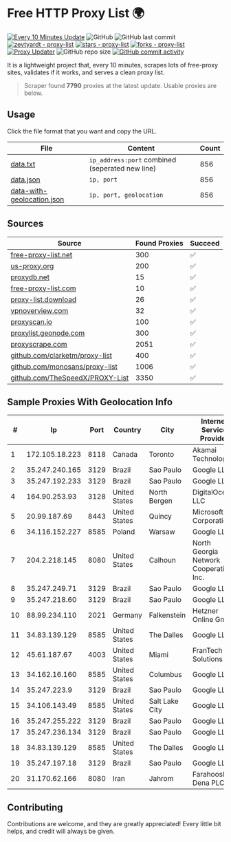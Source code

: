 
# Free HTTP Proxy List 🌍

[![Every 10 Minutes Update](https://github.com/mertguvencli/http-proxy-list/actions/workflows/main.yml/badge.svg?branch=main)](https://github.com/mertguvencli/http-proxy-list/actions/workflows/main.yml)
![GitHub](https://img.shields.io/github/license/mertguvencli/http-proxy-list)
![GitHub last commit](https://img.shields.io/github/last-commit/mertguvencli/http-proxy-list)
[![zevtyardt - proxy-list](https://img.shields.io/static/v1?label=zevtyardt&message=proxy-list&color=blue&logo=github)](https://github.com/zevtyardt/proxy-list "Go to GitHub repo")
[![stars - proxy-list](https://img.shields.io/github/stars/zevtyardt/proxy-list?style=social)](https://github.com/zevtyardt/proxy-list)
[![forks - proxy-list](https://img.shields.io/github/forks/zevtyardt/proxy-list?style=social)](https://github.com/zevtyardt/proxy-list)
[![Proxy Updater](https://github.com/zevtyardt/proxy-list/workflows/Proxy%20Updater/badge.svg)](https://github.com/zevtyardt/proxy-list/actions?query=workflow:"Proxy+Updater")
![GitHub repo size](https://img.shields.io/github/repo-size/zevtyardt/proxy-list)
[![GitHub commit activity](https://img.shields.io/github/commit-activity/m/zevtyardt/proxy-list?logo=commits)](https://github.com/zevtyardt/proxy-list/commits/main)

It is a lightweight project that, every 10 minutes, scrapes lots of free-proxy sites, validates if it works, and serves a clean proxy list.

> Scraper found **7790** proxies at the latest update. Usable proxies are below.

## Usage

Click the file format that you want and copy the URL.

|File|Content|Count|
|----|-------|-----|
|[data.txt](https://raw.githubusercontent.com/mertguvencli/http-proxy-list/main/proxy-list/data.txt)|`ip_address:port` combined (seperated new line)|856|
|[data.json](https://raw.githubusercontent.com/mertguvencli/http-proxy-list/main/proxy-list/data.json)|`ip, port`|856|
|[data-with-geolocation.json](https://raw.githubusercontent.com/mertguvencli/http-proxy-list/main/proxy-list/data-with-geolocation.json)|`ip, port, geolocation`|856|

## Sources

|Source|Found Proxies|Succeed|
|------|-------------|-------|
|[free-proxy-list.net](https://free-proxy-list.net)|300|✅|
|[us-proxy.org](https://www.us-proxy.org)|200|✅|
|[proxydb.net](http://proxydb.net)|15|✅|
|[free-proxy-list.com](https://free-proxy-list.com/?page=&port=&type%5B%5D=http&type%5B%5D=https&up_time=0&search=Search)|10|✅|
|[proxy-list.download](https://www.proxy-list.download/HTTP)|26|✅|
|[vpnoverview.com](https://vpnoverview.com/privacy/anonymous-browsing/free-proxy-servers)|32|✅|
|[proxyscan.io](https://www.proxyscan.io)|100|✅|
|[proxylist.geonode.com](https://proxylist.geonode.com/api/proxy-list?limit=300&page=1&sort_by=lastChecked&sort_type=desc&protocols=http,https)|300|✅|
|[proxyscrape.com](https://api.proxyscrape.com/v2/?request=displayproxies&protocol=http&timeout=10000&country=all&ssl=all&anonymity=all)|2051|✅|
|[github.com/clarketm/proxy-list](https://raw.githubusercontent.com/clarketm/proxy-list/master/proxy-list-raw.txt)|400|✅|
|[github.com/monosans/proxy-list](https://raw.githubusercontent.com/monosans/proxy-list/main/proxies/http.txt)|1006|✅|
|[github.com/TheSpeedX/PROXY-List](https://raw.githubusercontent.com/TheSpeedX/PROXY-List/master/http.txt)|3350|✅|


## Sample Proxies With Geolocation Info

|#|Ip|Port|Country|City|Internet Service Provider|
|-|--|----|-------|----|-------------------------|
|1|172.105.18.223|8118|Canada|Toronto|Akamai Technologies|
|2|35.247.240.165|3129|Brazil|Sao Paulo|Google LLC|
|3|35.247.192.233|3129|Brazil|Sao Paulo|Google LLC|
|4|164.90.253.93|3128|United States|North Bergen|DigitalOcean, LLC|
|5|20.99.187.69|8443|United States|Quincy|Microsoft Corporation|
|6|34.116.152.227|8585|Poland|Warsaw|Google LLC|
|7|204.2.218.145|8080|United States|Calhoun|North Georgia Network Cooperative, Inc.|
|8|35.247.249.71|3129|Brazil|Sao Paulo|Google LLC|
|9|35.247.218.60|3129|Brazil|Sao Paulo|Google LLC|
|10|88.99.234.110|2021|Germany|Falkenstein|Hetzner Online GmbH|
|11|34.83.139.129|8585|United States|The Dalles|Google LLC|
|12|45.61.187.67|4003|United States|Miami|FranTech Solutions|
|13|34.162.16.160|8585|United States|Columbus|Google LLC|
|14|35.247.223.9|3129|Brazil|Sao Paulo|Google LLC|
|15|34.106.143.49|8585|United States|Salt Lake City|Google LLC|
|16|35.247.255.222|3129|Brazil|Sao Paulo|Google LLC|
|17|35.247.236.134|3129|Brazil|Sao Paulo|Google LLC|
|18|34.83.139.129|8585|United States|The Dalles|Google LLC|
|19|35.247.197.18|3129|Brazil|Sao Paulo|Google LLC|
|20|31.170.62.166|8080|Iran|Jahrom|Farahoosh Dena PLC|



## Contributing

Contributions are welcome, and they are greatly appreciated! Every
little bit helps, and credit will always be given.

